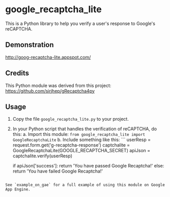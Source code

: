 # google_recaptcha_lite
This is a Python library to help you verify a user's response to Google's reCAPTCHA.

## Demonstration
http://goog-recaptcha-lite.appspot.com/


## Credits
This Python module was derived from this project:
https://github.com/sirjhep/gRecaptcha4py


## Usage
1. Copy the file `google_recaptcha_lite.py` to your project.
2. In your Python script that handles the verification of reCAPTCHA, do this:
  a.  Import this module: `from google_recaptcha_lite import GoogleRecaptchaLite`
  b.  Include something like this: ```
    userResp = request.form.get('g-recaptcha-response')
    captchalite = GoogleRecaptchaLite(GOOGLE_RECAPTCHA_SECRET)
    apiJson = captchalite.verify(userResp)

    if apiJson['success']:
        return 'You have passed Google Recaptcha!'
    else:
        return 'You have failed Google Recaptcha!'
  ```

See `example_on_gae` for a full example of using this module on Google App Engine.

